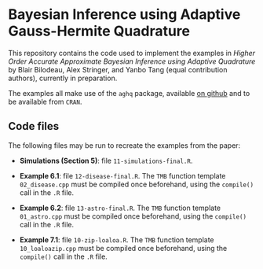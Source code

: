 # Bayesian Inference using Adaptive Gauss-Hermite Quadrature

This repository contains the code used to implement the examples in *Higher Order Accurate Approximate Bayesian Inference using Adaptive Quadrature* by Blair Bilodeau, Alex Stringer, and Yanbo Tang (equal contribution authors), currently in preparation.

The examples all make use of the `aghq` package, available [on github](https://github.com/awstringer1/aghq) and to be available from `CRAN`.

## Code files

The following files may be run to recreate the examples from the paper:

- **Simulations (Section 5)**: file `11-simulations-final.R`.

- **Example 6.1**: file `12-disease-final.R`. The `TMB` function template `02_disease.cpp` must be compiled once beforehand, using the `compile()` call in the `.R` file.

- **Example 6.2**: file `13-astro-final.R`. The `TMB` function template `01_astro.cpp` must be compiled once beforehand, using the `compile()` call in the `.R` file.

- **Example 7.1**: file `10-zip-loaloa.R`. The `TMB` function template `10_loaloazip.cpp` must be compiled once beforehand, using the `compile()` call in the `.R` file.
